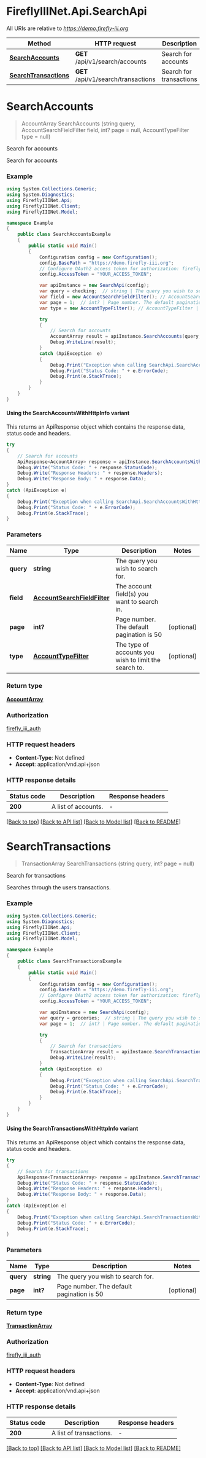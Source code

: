 # FireflyIIINet.Api.SearchApi

All URIs are relative to *https://demo.firefly-iii.org*

| Method | HTTP request | Description |
|--------|--------------|-------------|
| [**SearchAccounts**](SearchApi.md#searchaccounts) | **GET** /api/v1/search/accounts | Search for accounts |
| [**SearchTransactions**](SearchApi.md#searchtransactions) | **GET** /api/v1/search/transactions | Search for transactions |

<a id="searchaccounts"></a>
# **SearchAccounts**
> AccountArray SearchAccounts (string query, AccountSearchFieldFilter field, int? page = null, AccountTypeFilter type = null)

Search for accounts

Search for accounts

### Example
```csharp
using System.Collections.Generic;
using System.Diagnostics;
using FireflyIIINet.Api;
using FireflyIIINet.Client;
using FireflyIIINet.Model;

namespace Example
{
    public class SearchAccountsExample
    {
        public static void Main()
        {
            Configuration config = new Configuration();
            config.BasePath = "https://demo.firefly-iii.org";
            // Configure OAuth2 access token for authorization: firefly_iii_auth
            config.AccessToken = "YOUR_ACCESS_TOKEN";

            var apiInstance = new SearchApi(config);
            var query = checking;  // string | The query you wish to search for.
            var field = new AccountSearchFieldFilter(); // AccountSearchFieldFilter | The account field(s) you want to search in.
            var page = 1;  // int? | Page number. The default pagination is 50 (optional) 
            var type = new AccountTypeFilter(); // AccountTypeFilter | The type of accounts you wish to limit the search to. (optional) 

            try
            {
                // Search for accounts
                AccountArray result = apiInstance.SearchAccounts(query, field, page, type);
                Debug.WriteLine(result);
            }
            catch (ApiException  e)
            {
                Debug.Print("Exception when calling SearchApi.SearchAccounts: " + e.Message);
                Debug.Print("Status Code: " + e.ErrorCode);
                Debug.Print(e.StackTrace);
            }
        }
    }
}
```

#### Using the SearchAccountsWithHttpInfo variant
This returns an ApiResponse object which contains the response data, status code and headers.

```csharp
try
{
    // Search for accounts
    ApiResponse<AccountArray> response = apiInstance.SearchAccountsWithHttpInfo(query, field, page, type);
    Debug.Write("Status Code: " + response.StatusCode);
    Debug.Write("Response Headers: " + response.Headers);
    Debug.Write("Response Body: " + response.Data);
}
catch (ApiException e)
{
    Debug.Print("Exception when calling SearchApi.SearchAccountsWithHttpInfo: " + e.Message);
    Debug.Print("Status Code: " + e.ErrorCode);
    Debug.Print(e.StackTrace);
}
```

### Parameters

| Name | Type | Description | Notes |
|------|------|-------------|-------|
| **query** | **string** | The query you wish to search for. |  |
| **field** | [**AccountSearchFieldFilter**](AccountSearchFieldFilter.md) | The account field(s) you want to search in. |  |
| **page** | **int?** | Page number. The default pagination is 50 | [optional]  |
| **type** | [**AccountTypeFilter**](AccountTypeFilter.md) | The type of accounts you wish to limit the search to. | [optional]  |

### Return type

[**AccountArray**](AccountArray.md)

### Authorization

[firefly_iii_auth](../README.md#firefly_iii_auth)

### HTTP request headers

 - **Content-Type**: Not defined
 - **Accept**: application/vnd.api+json


### HTTP response details
| Status code | Description | Response headers |
|-------------|-------------|------------------|
| **200** | A list of accounts. |  -  |

[[Back to top]](#) [[Back to API list]](../README.md#documentation-for-api-endpoints) [[Back to Model list]](../README.md#documentation-for-models) [[Back to README]](../README.md)

<a id="searchtransactions"></a>
# **SearchTransactions**
> TransactionArray SearchTransactions (string query, int? page = null)

Search for transactions

Searches through the users transactions.

### Example
```csharp
using System.Collections.Generic;
using System.Diagnostics;
using FireflyIIINet.Api;
using FireflyIIINet.Client;
using FireflyIIINet.Model;

namespace Example
{
    public class SearchTransactionsExample
    {
        public static void Main()
        {
            Configuration config = new Configuration();
            config.BasePath = "https://demo.firefly-iii.org";
            // Configure OAuth2 access token for authorization: firefly_iii_auth
            config.AccessToken = "YOUR_ACCESS_TOKEN";

            var apiInstance = new SearchApi(config);
            var query = groceries;  // string | The query you wish to search for.
            var page = 1;  // int? | Page number. The default pagination is 50 (optional) 

            try
            {
                // Search for transactions
                TransactionArray result = apiInstance.SearchTransactions(query, page);
                Debug.WriteLine(result);
            }
            catch (ApiException  e)
            {
                Debug.Print("Exception when calling SearchApi.SearchTransactions: " + e.Message);
                Debug.Print("Status Code: " + e.ErrorCode);
                Debug.Print(e.StackTrace);
            }
        }
    }
}
```

#### Using the SearchTransactionsWithHttpInfo variant
This returns an ApiResponse object which contains the response data, status code and headers.

```csharp
try
{
    // Search for transactions
    ApiResponse<TransactionArray> response = apiInstance.SearchTransactionsWithHttpInfo(query, page);
    Debug.Write("Status Code: " + response.StatusCode);
    Debug.Write("Response Headers: " + response.Headers);
    Debug.Write("Response Body: " + response.Data);
}
catch (ApiException e)
{
    Debug.Print("Exception when calling SearchApi.SearchTransactionsWithHttpInfo: " + e.Message);
    Debug.Print("Status Code: " + e.ErrorCode);
    Debug.Print(e.StackTrace);
}
```

### Parameters

| Name | Type | Description | Notes |
|------|------|-------------|-------|
| **query** | **string** | The query you wish to search for. |  |
| **page** | **int?** | Page number. The default pagination is 50 | [optional]  |

### Return type

[**TransactionArray**](TransactionArray.md)

### Authorization

[firefly_iii_auth](../README.md#firefly_iii_auth)

### HTTP request headers

 - **Content-Type**: Not defined
 - **Accept**: application/vnd.api+json


### HTTP response details
| Status code | Description | Response headers |
|-------------|-------------|------------------|
| **200** | A list of transactions. |  -  |

[[Back to top]](#) [[Back to API list]](../README.md#documentation-for-api-endpoints) [[Back to Model list]](../README.md#documentation-for-models) [[Back to README]](../README.md)

